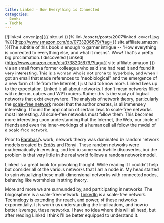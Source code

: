```yaml
---
title: Linked - How Everything is Connected
categories:
- Books
- Techie
---
```


[![linked-cover.jpg]({{ site.url }}{% link /assets/posts/2007/linked-cover1.jpg %})](http://www.amazon.com/dp/0738206679/?tag={{ site.affiliate.amazon }})The subtitle of this book is enough to garner intrigue -- "How everything is connected to everything else, and what it means". Wow! That's a pretty big proclamation. I discovered [Linked](http://www.amazon.com/dp/0738206679/?tag={{ site.affiliate.amazon }}) via an email from a former colleague who said she had read it and found it very interesting. This is a woman who is not prone to hyperbole, and when I got an email that made references to "neobiological" and the emergence of a new form of life from the Internet, I just had to know more.
Linked lives up to the expectation. Linked is all about networks. I don't mean networks filled with ethernet cables and WiFi routers. Rather this is the study of logical networks that exist everywhere. The analysis of network theory, particularly the [scale-free network](http://en.wikipedia.org/wiki/Scale-free_networks) model that the author creates, is all immensely interesting. I found the application of certain laws to scale-free networks most interesting. All scale-free networks must follow them. This becomes more interesting upon understanding that the Internet, the Web, our circle of friends and even the inner-workings of a human cell all follow the model of a scale-free network.

Prior to [Barabasi](http://en.wikipedia.org/wiki/Albert-Laszlo_Barabasi)'s work, network theory was dominated by random network models created by [Erdős](http://en.wikipedia.org/wiki/Paul_Erdős) and Renyi. These random networks were mathematically interesting, and led to some worthwhile discoveries, but the problem is that very little in the real world follows a random network model.

Linked is a great book for provoking thought. While reading it I couldn't help but consider all of the various networks that I am a node in. My head started to spin visualizing these multi-dimensional networks with connected nodes, behaving like wormholes in string theory.

More and more we are surrounded by, and participating in networks. The blogosphere is a scale-free network. [LinkedIn](http://www.linkedin.com/) is a scale-free network. Technology is extending the reach, and power, of these networks exponentially. It is worth us understanding the implications, and how to better leverage, these networks. I have no idea where this will all head, but after reading Linked I think I'll be better equipped to understand it.
